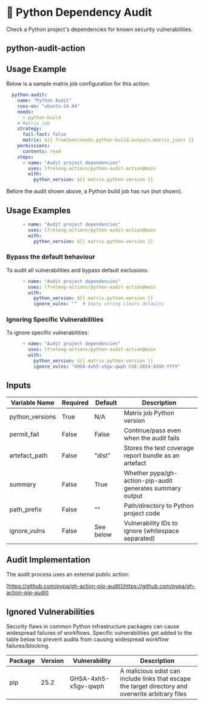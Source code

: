 <!--
# SPDX-License-Identifier: Apache-2.0
# SPDX-FileCopyrightText: 2025 The Linux Foundation
-->

# 🐍 Python Dependency Audit

Check a Python project's dependencies for known security vulnerabilities.

## python-audit-action

## Usage Example

<!-- markdownlint-disable MD046 -->

Below is a sample matrix job configuration for this action:

```yaml
  python-audit:
    name: "Python Audit"
    runs-on: "ubuntu-24.04"
    needs:
      - python-build
    # Matrix job
    strategy:
      fail-fast: false
      matrix: ${{ fromJson(needs.python-build.outputs.matrix_json) }}
    permissions:
      contents: read
    steps:
      - name: "Audit project dependencies"
        uses: lfreleng-actions/python-audit-action@main
        with:
          python_version: ${{ matrix.python-version }}
```

<!-- markdownlint-enable MD046 -->

Before the audit shown above, a Python build job has run (not shown).

## Usage Examples

```yaml
      - name: "Audit project dependencies"
        uses: lfreleng-actions/python-audit-action@main
        with:
          python_version: ${{ matrix.python-version }}
```

### Bypass the default behaviour

To audit all vulnerabilities and bypass default exclusions:

```yaml
      - name: "Audit project dependencies"
        uses: lfreleng-actions/python-audit-action@main
        with:
          python_version: ${{ matrix.python-version }}
          ignore_vulns: ""  # Empty string clears defaults
```

### Ignoring Specific Vulnerabilities

To ignore specific vulnerabilities:

```yaml
      - name: "Audit project dependencies"
        uses: lfreleng-actions/python-audit-action@main
        with:
          python_version: ${{ matrix.python-version }}
          ignore_vulns: "GHSA-4xh5-x5gv-qwph CVE-2024-XXXX-YYYY"
```

## Inputs

<!-- markdownlint-disable MD013 -->

| Variable Name   | Required | Default   | Description                                                 |
| --------------- | -------- | --------- | ----------------------------------------------------------- |
| python_versions | True     | N/A       | Matrix job Python version                                   |
| permit_fail     | False    | False     | Continue/pass even when the audit fails                     |
| artefact_path   | False    | "dist"    | Stores the test coverage report bundle as an artefact       |
| summary         | False    | True      | Whether pypa/gh-action-pip-audit generates summary output   |
| path_prefix     | False    | ""        | Path/directory to Python project code                       |
| ignore_vulns    | False    | See below | Vulnerability IDs to ignore (whitespace separated)          |

<!-- markdownlint-enable MD013 -->

## Audit Implementation

The audit process uses an external public action:

[https://github.com/pypa/gh-action-pip-audit](https://github.com/pypa/gh-action-pip-audit)

## Ignored Vulnerabilities

Security flaws in common Python infrastructure packages can cause widespread
failures of workflows. Specific vulnerabilities get added to the table
below to prevent audits from causing widespread workflow failures/blocking.

<!-- markdownlint-disable MD013 -->

| Package | Version | Vulnerability       | Description                                                                                        |
| ------- | ------- | ------------------- | -------------------------------------------------------------------------------------------------- |
| pip     | 25.2    | GHSA-4xh5-x5gv-qwph | A malicious sdist can include links that escape the target directory and overwrite arbitrary files |

<!-- markdownlint-enable MD013 -->
